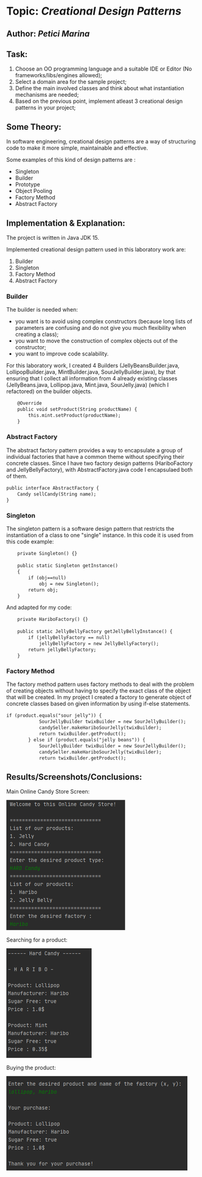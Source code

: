 # Topic: *Creational Design Patterns*
## Author: *Petici Marina*
## Task:

1. Choose an OO programming language and a suitable IDE or Editor (No frameworks/libs/engines allowed);
2. Select a domain area for the sample project;
3. Define the main involved classes and think about what instantiation mechanisms are needed;
4. Based on the previous point, implement atleast 3 creational design patterns in your project;

## Some Theory:
In software engineering, creational design patterns are a way of structuring code to make it more simple, maintainable and effective.

Some examples of this kind of design patterns are :

   * Singleton
   * Builder
   * Prototype
   * Object Pooling
   * Factory Method
   * Abstract Factory
   
## Implementation & Explanation:

The project is written in Java JDK 15.

Implemented creational design pattern used in this laboratory work are:
  1. Builder
  2. Singleton
  3. Factory Method
  4. Abstract Factory

### Builder
The builder is needed when:
- you want is to avoid using complex constructors (because long lists of parameters are confusing and do not give you much flexibility when creating a class);
- you want to move the construction of complex objects out of the constructor;
- you want to improve code scalability.

For this laboratory work, I created 4 Builders (JellyBeansBuilder.java, LollipopBuilder.java, MintBuilder.java, SourJellyBuilder.java), by that ensuring that I collect all information from 4 already existing classes (JellyBeans.java, Lollipop.java, Mint.java, SourJelly.java) (which I refactored) on the builder objects. 
```
    @Override
    public void setProduct(String productName) {
        this.mint.setProduct(productName);
    }

```
### Abstract Factory
The abstract factory pattern provides a way to encapsulate a group of individual factories that have a common theme without specifying their concrete classes.
Since I have two factory design patterns (HariboFactory and JellyBellyFactory), with AbstractFactory.java code I encapsulaed both of them.
```
public interface AbstractFactory {
    Candy sellCandy(String name);
}
```

### Singleton
The singleton pattern is a software design pattern that restricts the instantiation of a class to one "single" instance.
In this code it is used from this code example:
```
    private Singleton() {} 
  
    public static Singleton getInstance() 
    { 
        if (obj==null) 
            obj = new Singleton(); 
        return obj; 
    } 
```
And adapted for my code:
```
    private HariboFactory() {}

    public static JellyBellyFactory getJellyBellyInstance() {
        if (jellyBellyFactory == null)
            jellyBellyFactory = new JellyBellyFactory();
        return jellyBellyFactory;
    }
```
### Factory Method

The factory method pattern uses factory methods to deal with the problem of creating objects without having to specify the exact class of the object that will be created.
In my project I created a factory to generate object of concrete classes based on given information by using if-else statements.
```
if (product.equals("sour jelly")) {
            SourJellyBuilder twixBuilder = new SourJellyBuilder();
            candySeller.makeHariboSourJelly(twixBuilder);
            return twixBuilder.getProduct();
        } else if (product.equals("jelly beans")) {
            SourJellyBuilder twixBuilder = new SourJellyBuilder();
            candySeller.makeHariboSourJelly(twixBuilder);
            return twixBuilder.getProduct();
```
## Results/Screenshots/Conclusions:
Main Online Candy Store Screen:


![alt text](https://github.com/marina01p/SDTM-Labs/blob/main/Lab%231/Screeshots/screen_1.png)


Searching for a product:


![alt text](https://github.com/marina01p/SDTM-Labs/blob/main/Lab%231/Screeshots/screen_2.png)


Buying the product:


![alt text](https://github.com/marina01p/SDTM-Labs/blob/main/Lab%231/Screeshots/screen_3.png)
